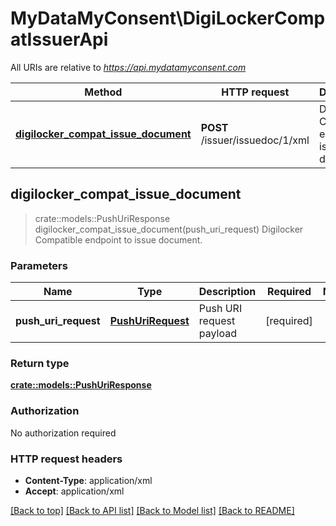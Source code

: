 # MyDataMyConsent\DigiLockerCompatIssuerApi

All URIs are relative to *https://api.mydatamyconsent.com*

Method | HTTP request | Description
------------- | ------------- | -------------
[**digilocker_compat_issue_document**](DigiLockerCompatIssuerApi.md#digilocker_compat_issue_document) | **POST** /issuer/issuedoc/1/xml | Digilocker Compatible endpoint to issue document.



## digilocker_compat_issue_document

> crate::models::PushUriResponse digilocker_compat_issue_document(push_uri_request)
Digilocker Compatible endpoint to issue document.

### Parameters


Name | Type | Description  | Required | Notes
------------- | ------------- | ------------- | ------------- | -------------
**push_uri_request** | [**PushUriRequest**](PushUriRequest.md) | Push URI request payload | [required] |

### Return type

[**crate::models::PushUriResponse**](PushUriResponse.md)

### Authorization

No authorization required

### HTTP request headers

- **Content-Type**: application/xml
- **Accept**: application/xml

[[Back to top]](#) [[Back to API list]](../README.md#documentation-for-api-endpoints) [[Back to Model list]](../README.md#documentation-for-models) [[Back to README]](../README.md)


